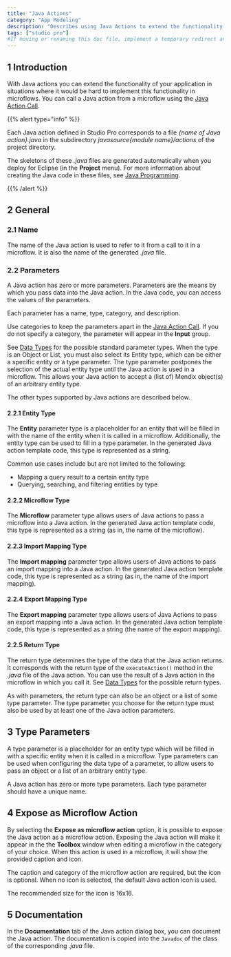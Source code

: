 ```yaml
---
title: "Java Actions"
category: "App Modeling"
description: "Describes using Java Actions to extend the functionality of your Mendix app."
tags: ["studio pro"]
#If moving or renaming this doc file, implement a temporary redirect and let the respective team know they should update the URL in the product. See Mapping to Products for more details.
---
```


## 1 Introduction

With Java actions you can extend the functionality of your application in situations where it would be hard to implement this functionality in microflows. You can call a Java action from a microflow using the [Java Action Call](java-action-call).

{{% alert type="info" %}}

Each Java action defined in Studio Pro corresponds to a file *{name of Java action}.java* in the subdirectory *javasource{module name}/actions* of the project directory.

The skeletons of these *.java* files are generated automatically when you deploy for Eclipse (in the **Project** menu). For more information about creating the Java code in these files, see [Java Programming](java-programming).

{{% /alert %}}

## 2 General

### 2.1 Name

The name of the Java action is used to refer to it from a call to it in a microflow. It is also the name of the generated *.java* file.

### 2.2 Parameters

A Java action has zero or more parameters. Parameters are the means by which you pass data into the Java action. In the Java code, you can access the values of the parameters.

Each parameter has a name, type, category, and description. 

Use categories to keep the parameters apart in the [Java Action Call](java-action-call). If you do not specify a category, the parameter will appear in the **Input** group.

See [Data Types](data-types) for the possible standard parameter types. When the type is an Object or List, you must also select its Entity type, which can be either a specific entity or a type parameter. The type parameter postpones the selection of the actual entity type until the Java action is used in a microflow. This allows your Java action to accept a (list of) Mendix object(s) of an arbitrary entity type.

The other types supported by Java actions are described below.

#### 2.2.1 Entity Type

The **Entity** parameter type is a placeholder for an entity that will be filled in with the name of the entity when it is called in a microflow. Additionally, the entity type can be used to fill in a type parameter. In the generated Java action template code, this type is represented as a string.

Common use cases include but are not limited to the following:

* Mapping a query result to a certain entity type
* Querying, searching, and filtering entities by type

#### 2.2.2 Microflow Type

The **Microflow** parameter type allows users of Java actions to pass a microflow into a Java action. In the generated Java action template code, this type is represented as a string (as in, the name of the microflow).

#### 2.2.3 Import Mapping Type

The **Import mapping** parameter type allows users of Java actions to pass an import mapping into a Java action. In the generated Java action template code, this type is represented as a string (as in, the name of the import mapping).

#### 2.2.4 Export Mapping Type

The **Export mapping** parameter type allows users of Java Actions to pass an export mapping into a Java action. In the generated Java action template code, this type is represented as a string (the name of the export mapping).

#### 2.2.5 Return Type

The return type determines the type of the data that the Java action returns. It corresponds with the return type of the `executeAction()` method in the *.java* file of the Java action. You can use the result of a Java action in the microflow in which you call it. See [Data Types](data-types) for the possible return types.

As with parameters, the return type can also be an object or a list of some type parameter. The type parameter you choose for the return type must also be used by at least one of the Java action parameters.

## 3 Type Parameters

A type parameter is a placeholder for an entity type which will be filled in with a specific entity when it is called in a microflow. Type parameters can be used when configuring the data type of a parameter, to allow users to pass an object or a list of an arbitrary entity type.

A Java action has zero or more type parameters. Each type parameter should have a unique name.

## 4 Expose as Microflow Action

By selecting the **Expose as microflow action** option, it is possible to expose the Java action as a microflow action. Exposing the Java action will make it appear in the the **Toolbox** window when editing a microflow in the category of your choice. When this action is used in a microflow, it will show the provided caption and icon.

The caption and category of the microflow action are required, but the icon is optional. When no icon is selected, the default Java action icon is used.

The recommended size for the icon is 16x16.

## 5 Documentation

In the **Documentation** tab of the Java action dialog box, you can document the Java action. The documentation is copied into the `Javadoc` of the class of the corresponding *.java* file.
